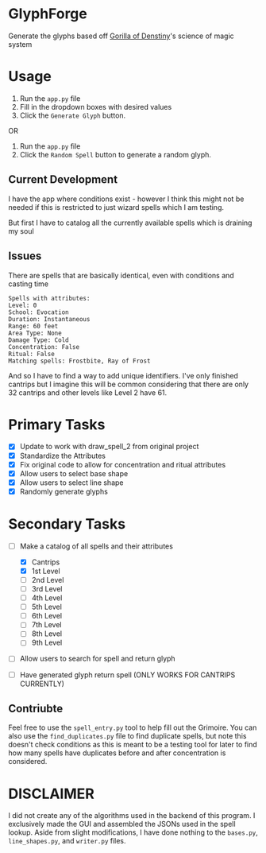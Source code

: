 # GlyphForge
Generate the glyphs based off [Gorilla of Denstiny](https://github.com/GorillaOfDestiny)'s science of magic system

# Usage
1. Run the `app.py` file
2. Fill in the dropdown boxes with desired values
3. Click the `Generate Glyph` button.

OR

1. Run the `app.py` file
2. Click the `Random Spell` button to generate a random glyph.

## Current Development
I have the app where conditions exist - however I think this might not be needed if this is restricted to just wizard spells which I am testing.

But first I have to catalog all the currently available spells which is draining my soul

## Issues
There are spells that are basically identical, even with conditions and casting time
```
Spells with attributes:
Level: 0
School: Evocation
Duration: Instantaneous
Range: 60 feet
Area Type: None
Damage Type: Cold
Concentration: False
Ritual: False
Matching spells: Frostbite, Ray of Frost
```
And so I have to find a way to add unique identifiers. I've only finished cantrips but I imagine this will be common considering that there are only 32 cantrips and other levels like Level 2 have 61. 

# Primary Tasks
- [X] Update to work with draw_spell_2 from original project
- [X] Standardize the Attributes
- [X] Fix original code to allow for concentration and ritual attributes
- [X] Allow users to select base shape
- [X] Allow users to select line shape
- [X] Randomly generate glyphs

# Secondary Tasks
- [ ] Make a catalog of all spells and their attributes
    - [X] Cantrips
    - [X] 1st Level
    - [ ] 2nd Level
    - [ ] 3rd Level
    - [ ] 4th Level
    - [ ] 5th Level
    - [ ] 6th Level
    - [ ] 7th Level
    - [ ] 8th Level
    - [ ] 9th Level
- [ ] Allow users to search for spell and return glyph
- [ ] Have generated glyph return spell (ONLY WORKS FOR CANTRIPS CURRENTLY)


## Contriubte
Feel free to use the `spell_entry.py` tool to help fill out the Grimoire. You can also use the `find_duplicates.py` file to find duplicate spells, but note this doesn't check conditions as this is meant to be a testing tool for later to find how many spells have duplicates before and after concentration is considered.

# DISCLAIMER
I did not create any of the algorithms used in the backend of this program. I exclusively made the GUI and assembled the JSONs used in the spell lookup. Aside from slight modifications, I have done nothing to the `bases.py`, `line_shapes.py`, and `writer.py` files.


